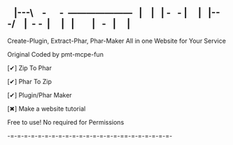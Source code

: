 
    |---\    -       -  ———————
    |    |   | -   - |     |
    |---/    |  - -  |     |
    |        |   -   |     |
-------------------------------------

Create-Plugin, Extract-Phar, Phar-Maker All in one Website for Your Service

Original Coded by pmt-mcpe-fun

  [✔] Zip To Phar

[✔] Phar To Zip

  [✔] Plugin/Phar Maker

[✖] Make a website tutorial

Free to use! No required for Permissions

-=-=-=-=-=-=-=-=-=-=-=-=-=-=-=-=-==-=-=-=-=-=-=-
